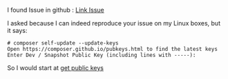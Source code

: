 I found Issue in github : [Link Issue](https://https://github.com/composer/composer/issues/4839)

I asked because I can indeed reproduce your issue on my Linux boxes, but it says:

```shell
# composer self-update --update-keys
Open https://composer.github.io/pubkeys.html to find the latest keys
Enter Dev / Snapshot Public Key (including lines with -----):
```

So I would start at [get public keys](https://composer.github.io/pubkeys.html)


